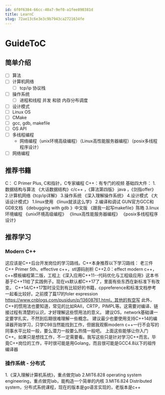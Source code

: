 ```yaml
---
id: 6f0f6384-66cc-40a7-9ef0-a1fee890381d
title: LearnC
slug: 72ae13c6e3e3c9b7943ca2721634fe
---
```

# GuideToC

## 简单介绍
- [ ] 算法
- [ ] 计算机网络
    - [ ] tcp/ip 协议栈
- [ ] 操作系统
    - [ ] 进程和线程 并发 和锁 内存分布调度
- [ ] 设计模式
- [ ] Linux OS
- [ ] CMake
- [ ] gcc, gdb, makefile
- [ ] OS API
- [ ] 多线程编程
    - 网络编程（unix环境高级编程）（Linux高性能服务器编程）（posix多线程程序设计）
- [ ] 网络编程

## 推荐书籍
C： C Primer Plus,  C和指针，C专家编程
C++：有专门的视频
基础四大件：
    1.数据结构与算法 《大话数据结构》c/c++  ，《算法第四版》 java ，《剑指offer》
    2.计算机网络《tcp/ip详解》
    3.操作系统  《深入理解操作系统》
    4.设计模式 《大话设计模式》
1.linux使用
    《linux就该这么学》
2.编译和调试
    GUN官方GCC和GDB文档
    《debugging  with gdb 》中文版
    《跟我一起写makefile》陈皓
3.linux环境编程
    《unix环境高级编程》
    《linux高性能服务器编程》
    《posix多线程程序设计》

## 推荐学习
### Modern C++
这应该是C++后台开发岗位的学习路线。C++本身推荐以下学习路线：
老三件C++ Primer 5th、effective c++，stl源码剖析
C++2.0：effect modern c++，c++模板编程第二版，工程上《深入应用C++11--代码优化与工程级应用》这本书基于C++11给了实践例子。现在vs默认都C++17了，里面有些东西在新标准下有改变。
C++14/C++17暂时没见到有比较好的书籍，cppreference和标准文档参考一起看比较好。之前摸了篇17的foler expression https://www.cnblogs.com/pusidun/p/13608761.html，其他的有空写
此外，C++的惯用法也要知道，常见的比如RAII，CRTP，PIMPL等。这需要对编译、链接过程有清楚的认识，才好理解这些惯用法的意义。
建议OS，network基础课一定要学扎实，不然到后期很难理解一些概念。
建议最少也要使用支持C++14的编译器开始学习，只学C98当然能找到工作，但据我观察modern c++一行不会写的同事水平比较一般，要么潜力一般要么热情一般吧。
上面这些能够让你入门C++。如果只是想找工作，不一定需要看。我写这些只是针对学习C++而言。毕竟C++岗位的工作，平时很可能是用Golang，而且很可能是GCC4.8以下的祖传编译器

### 操作系统 - 分布式
1.《深入理解计算机系统》，重点做完lab
2.MIT6.828 operating system engineering，重点做完lab，能构造一个简单的内核
3.MIT6.824 Distributed system，分布式系统课程，现在的版本是go语言实现的，老版本是c++
